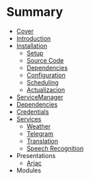 # Summary

* [Cover](README.md)
* [Introduction](documentation/Introduction.md)
* [Installation](documentation/Installation.md)
   * [Setup](documentation/InstallationSetup.md)
   * [Source Code](documentation/InstallationSourceCode.md)
   * [Dependencies](documentation/InstallationDependencies.md)
   * [Configuration](documentation/InstallationConfiguration.md)
   * [Scheduling](documentation/InstallationScheduling.md)
   * [Actualizacion](documentation/Actualizacion.md)
* [ServiceManager](documentation/services/ServiceManager.md)
* [Dependencies](documentation/Dependencies.md)
* [Credentials](documentation/Credentials.md)
* [Services](documentation/Services.md)
   * [Weather](documentation/Weather.md)
   * [Telegram](documentation/services/Telegram.md)
   * [Translation](documentation/Translation.md)
   * [Speech Recognition](documentation/SpeechRecognition.md)
* Presentations
   * [Arjac](documentation/Arjac.md)
* Modules

